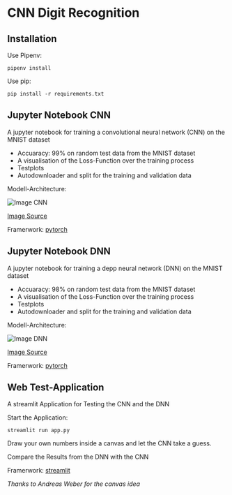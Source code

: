 # CNN Digit Recognition

## Installation

Use Pipenv:

```pipenv install```

Use pip:

```pip install -r requirements.txt```

## Jupyter Notebook CNN


  A jupyter notebook for training a convolutional neural network (CNN) on the MNIST dataset
 
  * Accuaracy: 99% on random test data from the MNIST dataset 
  * A visualisation of the Loss-Function over the training process
  * Testplots
  * Autodownloader and split for the training and validation data
  
  Modell-Architecture:
  
  ![Image CNN](img/CNN_Architecture.png)
 
  [Image Source](https://ravivaishnav20.medium.com/handwritten-digit-recognition-using-pytorch-get-99-5-accuracy-in-20-k-parameters-bcb0a2bdfa09)
  
  Framerwork: [pytorch](https://pytorch.org)
  
## Jupyter Notebook DNN


  A jupyter notebook for training a depp neural network (DNN) on the MNIST dataset
 
  * Accuaracy: 98% on random test data from the MNIST dataset 
  * A visualisation of the Loss-Function over the training process
  * Testplots
  * Autodownloader and split for the training and validation data
  
  Modell-Architecture:
  
  ![Image DNN](img/DNN_Architecture.png)
 
  [Image Source](https://towardsdatascience.com/handwritten-digit-mnist-pytorch-977b5338e627)
  
  Framerwork: [pytorch](https://pytorch.org)

  
## Web Test-Application


  A streamlit Application for Testing the CNN and the DNN
  
  Start the Application:
  
  
```streamlit run app.py```  

 
  Draw your own numbers inside a canvas and let the CNN take a guess.
  
  Compare the Results from the DNN with the CNN
  
  Framerwork: [streamlit](https://streamlit.io)
  
*Thanks to Andreas Weber for the canvas idea*
